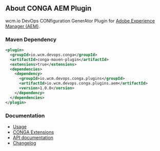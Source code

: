 ## About CONGA AEM Plugin

wcm.io DevOps CONfiguration GenerAtor Plugin for [Adobe Experience Manager (AEM)](http://www.adobe.com/solutions/web-experience-management.html).


### Maven Dependency

```xml
<plugin>
  <groupId>io.wcm.devops.conga</groupId>
  <artifactId>conga-maven-plugin</artifactId>
  <extensions>true</extensions>
  <dependencies>
    <dependency>
      <groupId>io.wcm.devops.conga.plugins</groupId>
      <artifactId>io.wcm.devops.conga.plugins.aem</artifactId>
      <version>1.0.0</version>
    </dependency>
  </dependencies>
</plugin>
```

### Documentation

* [Usage][usage]
* [CONGA Extensions][extensions]
* [API documentation][apidocs]
* [Changelog][changelog]


[usage]: usage.html
[extensions]: extensions.html
[apidocs]: conga-aem-plugin/apidocs/
[changelog]: changes-report.html
